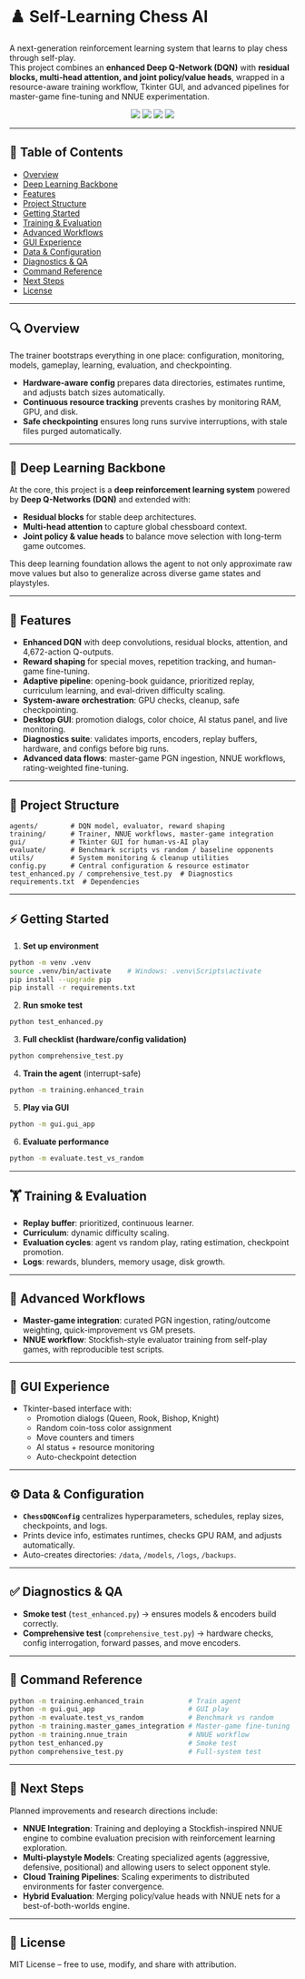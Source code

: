 # ♟️ Self-Learning Chess AI  

A next-generation reinforcement learning system that learns to play chess through self-play.  
This project combines an **enhanced Deep Q-Network (DQN)** with **residual blocks, multi-head attention, and joint policy/value heads**, wrapped in a resource-aware training workflow, Tkinter GUI, and advanced pipelines for master-game fine-tuning and NNUE experimentation.  

<p align="center">
  <img src="https://img.shields.io/badge/Python-3.12-blue" />
  <img src="https://img.shields.io/badge/PyTorch-DQN-red" />
  <img src="https://img.shields.io/badge/GUI-Tkinter-green" />
  <img src="https://img.shields.io/badge/Status-Active-brightgreen" />
</p>

---

## 📑 Table of Contents  
- [Overview](#overview)  
- [Deep Learning Backbone](#deep-learning-backbone)  
- [Features](#features)  
- [Project Structure](#project-structure)  
- [Getting Started](#getting-started)  
- [Training & Evaluation](#training--evaluation)  
- [Advanced Workflows](#advanced-workflows)  
- [GUI Experience](#gui-experience)  
- [Data & Configuration](#data--configuration)  
- [Diagnostics & QA](#diagnostics--qa)  
- [Command Reference](#command-reference)  
- [Next Steps](#next-steps)  
- [License](#license)  

---

## 🔍 Overview  
The trainer bootstraps everything in one place: configuration, monitoring, models, gameplay, learning, evaluation, and checkpointing.  
- **Hardware-aware config** prepares data directories, estimates runtime, and adjusts batch sizes automatically.  
- **Continuous resource tracking** prevents crashes by monitoring RAM, GPU, and disk.  
- **Safe checkpointing** ensures long runs survive interruptions, with stale files purged automatically.  

---

## 🧠 Deep Learning Backbone  
At the core, this project is a **deep reinforcement learning system** powered by **Deep Q-Networks (DQN)** and extended with:  
- **Residual blocks** for stable deep architectures.  
- **Multi-head attention** to capture global chessboard context.  
- **Joint policy & value heads** to balance move selection with long-term game outcomes.  

This deep learning foundation allows the agent to not only approximate raw move values but also to generalize across diverse game states and playstyles.  

---

## 🚀 Features  
- **Enhanced DQN** with deep convolutions, residual blocks, attention, and 4,672-action Q-outputs.  
- **Reward shaping** for special moves, repetition tracking, and human-game fine-tuning.  
- **Adaptive pipeline**: opening-book guidance, prioritized replay, curriculum learning, and eval-driven difficulty scaling.  
- **System-aware orchestration**: GPU checks, cleanup, safe checkpointing.  
- **Desktop GUI**: promotion dialogs, color choice, AI status panel, and live monitoring.  
- **Diagnostics suite**: validates imports, encoders, replay buffers, hardware, and configs before big runs.  
- **Advanced data flows**: master-game PGN ingestion, NNUE workflows, rating-weighted fine-tuning.  

---

## 📂 Project Structure  
```
agents/        # DQN model, evaluator, reward shaping
training/      # Trainer, NNUE workflows, master-game integration
gui/           # Tkinter GUI for human-vs-AI play
evaluate/      # Benchmark scripts vs random / baseline opponents
utils/         # System monitoring & cleanup utilities
config.py      # Central configuration & resource estimator
test_enhanced.py / comprehensive_test.py  # Diagnostics
requirements.txt  # Dependencies
```

---

## ⚡ Getting Started  

1. **Set up environment**  
```bash
python -m venv .venv
source .venv/bin/activate    # Windows: .venv\Scripts\activate
pip install --upgrade pip
pip install -r requirements.txt
```

2. **Run smoke test**  
```bash
python test_enhanced.py
```

3. **Full checklist (hardware/config validation)**  
```bash
python comprehensive_test.py
```

4. **Train the agent** (interrupt-safe)  
```bash
python -m training.enhanced_train
```

5. **Play via GUI**  
```bash
python -m gui.gui_app
```

6. **Evaluate performance**  
```bash
python -m evaluate.test_vs_random
```

---

## 🏋️ Training & Evaluation  
- **Replay buffer**: prioritized, continuous learner.  
- **Curriculum**: dynamic difficulty scaling.  
- **Evaluation cycles**: agent vs random play, rating estimation, checkpoint promotion.  
- **Logs**: rewards, blunders, memory usage, disk growth.  

---

## 🧠 Advanced Workflows  
- **Master-game integration**: curated PGN ingestion, rating/outcome weighting, quick-improvement vs GM presets.  
- **NNUE workflow**: Stockfish-style evaluator training from self-play games, with reproducible test scripts.  

---

## 🎨 GUI Experience  
- Tkinter-based interface with:  
  - Promotion dialogs (Queen, Rook, Bishop, Knight)  
  - Random coin-toss color assignment  
  - Move counters and timers  
  - AI status + resource monitoring  
  - Auto-checkpoint detection  

---

## ⚙️ Data & Configuration  
- **`ChessDQNConfig`** centralizes hyperparameters, schedules, replay sizes, checkpoints, and logs.  
- Prints device info, estimates runtimes, checks GPU RAM, and adjusts automatically.  
- Auto-creates directories: `/data`, `/models`, `/logs`, `/backups`.  

---

## ✅ Diagnostics & QA  
- **Smoke test** (`test_enhanced.py`) → ensures models & encoders build correctly.  
- **Comprehensive test** (`comprehensive_test.py`) → hardware checks, config interrogation, forward passes, and move encoders.  

---

## 📜 Command Reference  
```bash
python -m training.enhanced_train           # Train agent
python -m gui.gui_app                       # GUI play
python -m evaluate.test_vs_random           # Benchmark vs random
python -m training.master_games_integration # Master-game fine-tuning
python -m training.nnue_train               # NNUE workflow
python test_enhanced.py                     # Smoke test
python comprehensive_test.py                # Full-system test
```

---

## 🔮 Next Steps  
Planned improvements and research directions include:  
- **NNUE Integration**: Training and deploying a Stockfish-inspired NNUE engine to combine evaluation precision with reinforcement learning exploration.  
- **Multi-playstyle Models**: Creating specialized agents (aggressive, defensive, positional) and allowing users to select opponent style.  
- **Cloud Training Pipelines**: Scaling experiments to distributed environments for faster convergence.  
- **Hybrid Evaluation**: Merging policy/value heads with NNUE nets for a best-of-both-worlds engine.  

---

## 📄 License  
MIT License – free to use, modify, and share with attribution.  
